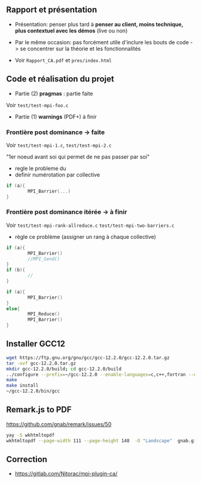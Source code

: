## Rapport et présentation

- Présentation: penser plus tard à **penser au client, moins technique, plus contextuel avec les démos** (live ou non)

- Par le même occasion: pas forcément utile d'inclure les bouts de code -> se concentrer sur la théorie et les fonctionnalités

- Voir `Rapport_CA.pdf` et `pres/index.html`


## Code et réalisation du projet

- Partie (2) **pragmas** : partie faite

Voir `test/test-mpi-foo.c`

- Partie (1) **warnings** (PDF+) à finir

### Frontière post dominance -> faite

Voir `test/test-mpi-1.c`, `test/test-mpi-2.c`

"1er noeud avant soi qui permet de ne pas passer par soi"

- regle le probleme du
- definir numérotation par collective

```c
if (a){
        MPI_Barrier(...)
}
```

### Frontière post dominance itérée -> à finir

Voir `test/test-mpi-rank-allreduce.c`  `test/test-mpi-two-barriers.c`

- règle ce problème (assigner un rang à chaque collective)

```c
if (a){
        MPI_Barrier()
        //MPI_Send()
}
if (b){
        //
}
```

```c
if (a){
        MPI_Barrier()
}
else{
        MPI_Reduce()
        MPI_Barrier()
}
```

## Installer GCC12

```bash
wget https://ftp.gnu.org/gnu/gcc/gcc-12.2.0/gcc-12.2.0.tar.gz
tar -xvf gcc-12.2.0.tar.gz
mkdir gcc-12.2.0/build; cd gcc-12.2.0/build 
../configure --prefix=~/gcc-12.2.0 --enable-languages=c,c++,fortran --enable-plugin --disable-bootstrap --disable-multilib
make
make install
~/gcc-12.2.0/bin/gcc
```

## Remark.js to PDF

https://github.com/gnab/remark/issues/50

```bash
yay -S wkhtmltopdf
wkhtmltopdf --page-width 111 --page-height 148  -O "Landscape"  gnab.github.io/remark remark.pdf
```

## Correction

- https://gitlab.com/Nitorac/mpi-plugin-ca/
